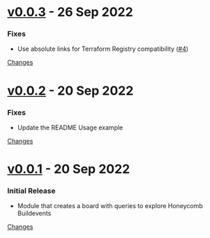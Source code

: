<a name="v0.0.3"></a>
# [v0.0.3](https://github.com/honeycombio/terraform-honeycomb-buildevents-starter-pack/releases/tag/v0.0.3) - 26 Sep 2022

### Fixes

* Use absolute links for Terraform Registry compatibility ([#4](https://github.com/honeycombio/terraform-honeycomb-buildevents-starter-pack/issues/4))

[Changes][v0.0.3]


<a name="v0.0.2"></a>
# [v0.0.2](https://github.com/honeycombio/terraform-honeycomb-buildevents-starter-pack/releases/tag/v0.0.2) - 20 Sep 2022

### Fixes

* Update the README Usage example


[Changes][v0.0.2]


<a name="v0.0.1"></a>
# [v0.0.1](https://github.com/honeycombio/terraform-honeycomb-buildevents-starter-pack/releases/tag/v0.0.1) - 20 Sep 2022

### Initial Release

* Module that creates a board with queries to explore Honeycomb Buildevents

[Changes][v0.0.1]


[v0.0.3]: https://github.com/honeycombio/terraform-honeycomb-buildevents-starter-pack/compare/v0.0.2...v0.0.3
[v0.0.2]: https://github.com/honeycombio/terraform-honeycomb-buildevents-starter-pack/compare/v0.0.1...v0.0.2
[v0.0.1]: https://github.com/honeycombio/terraform-honeycomb-buildevents-starter-pack/tree/v0.0.1

 <!-- Generated by https://github.com/rhysd/changelog-from-release -->
